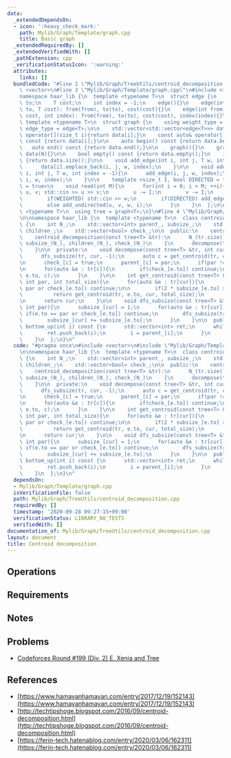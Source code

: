 ```yaml
---
data:
  _extendedDependsOn:
  - icon: ':heavy_check_mark:'
    path: Mylib/Graph/Template/graph.cpp
    title: Basic graph
  _extendedRequiredBy: []
  _extendedVerifiedWith: []
  _pathExtension: cpp
  _verificationStatusIcon: ':warning:'
  attributes:
    links: []
  bundledCode: "#line 2 \"Mylib/Graph/TreeUtils/centroid_decomposition.cpp\"\n#include\
    \ <vector>\n#line 3 \"Mylib/Graph/Template/graph.cpp\"\n#include <iostream>\n\n\
    namespace haar_lib {\n  template <typename T>\n  struct edge {\n    int from,\
    \ to;\n    T cost;\n    int index = -1;\n    edge(){}\n    edge(int from, int\
    \ to, T cost): from(from), to(to), cost(cost){}\n    edge(int from, int to, T\
    \ cost, int index): from(from), to(to), cost(cost), index(index){}\n  };\n\n \
    \ template <typename T>\n  struct graph {\n    using weight_type = T;\n    using\
    \ edge_type = edge<T>;\n\n    std::vector<std::vector<edge<T>>> data;\n\n    auto&\
    \ operator[](size_t i){return data[i];}\n    const auto& operator[](size_t i)\
    \ const {return data[i];}\n\n    auto begin() const {return data.begin();}\n \
    \   auto end() const {return data.end();}\n\n    graph(){}\n    graph(int N):\
    \ data(N){}\n\n    bool empty() const {return data.empty();}\n    int size() const\
    \ {return data.size();}\n\n    void add_edge(int i, int j, T w, int index = -1){\n\
    \      data[i].emplace_back(i, j, w, index);\n    }\n\n    void add_undirected(int\
    \ i, int j, T w, int index = -1){\n      add_edge(i, j, w, index);\n      add_edge(j,\
    \ i, w, index);\n    }\n\n    template <size_t I, bool DIRECTED = true, bool WEIGHTED\
    \ = true>\n    void read(int M){\n      for(int i = 0; i < M; ++i){\n        int\
    \ u, v; std::cin >> u >> v;\n        u -= I;\n        v -= I;\n        T w = 1;\n\
    \        if(WEIGHTED) std::cin >> w;\n        if(DIRECTED) add_edge(u, v, w, i);\n\
    \        else add_undirected(u, v, w, i);\n      }\n    }\n  };\n\n  template\
    \ <typename T>\n  using tree = graph<T>;\n}\n#line 4 \"Mylib/Graph/TreeUtils/centroid_decomposition.cpp\"\
    \n\nnamespace haar_lib {\n  template <typename T>\n  class centroid_decomposition\
    \ {\n    int N_;\n    std::vector<int> parent_, subsize_;\n    std::vector<std::vector<int>>\
    \ children_;\n    std::vector<bool> check_;\n\n  public:\n    centroid_decomposition(){}\n\
    \    centroid_decomposition(const tree<T> &tr):\n      N_(tr.size()), parent_(N_),\
    \ subsize_(N_), children_(N_), check_(N_)\n    {\n      decompose(tr, 0, -1);\n\
    \    }\n\n  private:\n    void decompose(const tree<T> &tr, int cur, int par){\n\
    \      dfs_subsize(tr, cur, -1);\n      auto c = get_centroid(tr, cur, -1, subsize_[cur]);\n\
    \n      check_[c] = true;\n      parent_[c] = par;\n      if(par != -1) children_[par].push_back(c);\n\
    \n      for(auto &e : tr[c]){\n        if(check_[e.to]) continue;\n        decompose(tr,\
    \ e.to, c);\n      }\n    }\n\n    int get_centroid(const tree<T> &tr, int cur,\
    \ int par, int total_size){\n      for(auto &e : tr[cur]){\n        if(e.to ==\
    \ par or check_[e.to]) continue;\n\n        if(2 * subsize_[e.to] > total_size){\n\
    \          return get_centroid(tr, e.to, cur, total_size);\n        }\n      }\n\
    \n      return cur;\n    }\n\n    void dfs_subsize(const tree<T> &tr, int cur,\
    \ int par){\n      subsize_[cur] = 1;\n      for(auto &e : tr[cur]){\n       \
    \ if(e.to == par or check_[e.to]) continue;\n        dfs_subsize(tr, e.to, cur);\n\
    \        subsize_[cur] += subsize_[e.to];\n      }\n    }\n\n  public:\n    auto\
    \ bottom_up(int i) const {\n      std::vector<int> ret;\n      while(i >= 0){\n\
    \        ret.push_back(i);\n        i = parent_[i];\n      }\n      return ret;\n\
    \    }\n  };\n}\n"
  code: "#pragma once\n#include <vector>\n#include \"Mylib/Graph/Template/graph.cpp\"\
    \n\nnamespace haar_lib {\n  template <typename T>\n  class centroid_decomposition\
    \ {\n    int N_;\n    std::vector<int> parent_, subsize_;\n    std::vector<std::vector<int>>\
    \ children_;\n    std::vector<bool> check_;\n\n  public:\n    centroid_decomposition(){}\n\
    \    centroid_decomposition(const tree<T> &tr):\n      N_(tr.size()), parent_(N_),\
    \ subsize_(N_), children_(N_), check_(N_)\n    {\n      decompose(tr, 0, -1);\n\
    \    }\n\n  private:\n    void decompose(const tree<T> &tr, int cur, int par){\n\
    \      dfs_subsize(tr, cur, -1);\n      auto c = get_centroid(tr, cur, -1, subsize_[cur]);\n\
    \n      check_[c] = true;\n      parent_[c] = par;\n      if(par != -1) children_[par].push_back(c);\n\
    \n      for(auto &e : tr[c]){\n        if(check_[e.to]) continue;\n        decompose(tr,\
    \ e.to, c);\n      }\n    }\n\n    int get_centroid(const tree<T> &tr, int cur,\
    \ int par, int total_size){\n      for(auto &e : tr[cur]){\n        if(e.to ==\
    \ par or check_[e.to]) continue;\n\n        if(2 * subsize_[e.to] > total_size){\n\
    \          return get_centroid(tr, e.to, cur, total_size);\n        }\n      }\n\
    \n      return cur;\n    }\n\n    void dfs_subsize(const tree<T> &tr, int cur,\
    \ int par){\n      subsize_[cur] = 1;\n      for(auto &e : tr[cur]){\n       \
    \ if(e.to == par or check_[e.to]) continue;\n        dfs_subsize(tr, e.to, cur);\n\
    \        subsize_[cur] += subsize_[e.to];\n      }\n    }\n\n  public:\n    auto\
    \ bottom_up(int i) const {\n      std::vector<int> ret;\n      while(i >= 0){\n\
    \        ret.push_back(i);\n        i = parent_[i];\n      }\n      return ret;\n\
    \    }\n  };\n}\n"
  dependsOn:
  - Mylib/Graph/Template/graph.cpp
  isVerificationFile: false
  path: Mylib/Graph/TreeUtils/centroid_decomposition.cpp
  requiredBy: []
  timestamp: '2020-09-28 09:27:15+09:00'
  verificationStatus: LIBRARY_NO_TESTS
  verifiedWith: []
documentation_of: Mylib/Graph/TreeUtils/centroid_decomposition.cpp
layout: document
title: Centroid decomposition
---
```


## Operations

## Requirements

## Notes

## Problems

- [Codeforces Round #199 (Div. 2) E. Xenia and Tree](https://codeforces.com/contest/342/problem/E)

## References

- [https://www.hamayanhamayan.com/entry/2017/12/19/152143](https://www.hamayanhamayan.com/entry/2017/12/19/152143)
- [http://techtipshoge.blogspot.com/2016/09/centroid-decomposition.html](http://techtipshoge.blogspot.com/2016/09/centroid-decomposition.html)
- [https://ferin-tech.hatenablog.com/entry/2020/03/06/162311](https://ferin-tech.hatenablog.com/entry/2020/03/06/162311)
